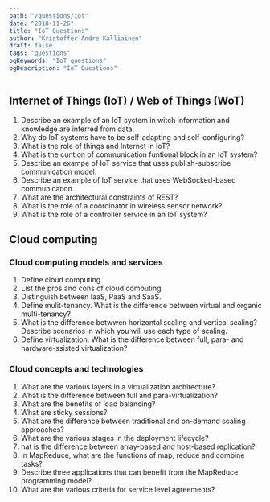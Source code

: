 ```yaml
---
path: "/questions/iot"
date: "2018-11-26"
title: "IoT Questions"
author: "Kristoffer-Andre Kalliainen"
draft: false
tags: "questions"
ogKeywords: "IoT questions"
ogDescription: "IoT Questions"
---
```


## Internet of Things (IoT) / Web of Things (WoT)

1. Describe an example of an IoT system in witch information and knowledge are inferred from data.
2. Why do IoT systems have to be self-adapting and self-configuring?
3. What is the role of things and Internet in IoT?
4. What is the cuntion of communication funtional block in an IoT system?
5. Describe an exampe of IoT service that uses publish-subscribe communication model.
6. Describe an example of IoT service that uses WebSocked-based communication.
7. What are the architectural constraints of REST?
8. What is the role of a coordinator in wireless sensor network?
9. What is the role of a controller service in an IoT system?

## Cloud computing

### Cloud computing models and services

1. Define cloud computing
2. List the pros and cons of cloud computing.
3. Distinguish between IaaS, PaaS and SaaS.
4. Define mulit-tenancy. What is the difference between virtual and organic multi-tenancy?
5. What is the difference betwwen horizontal scaling and vertical scaling? Describe scenarios in which you will use each type of scaling.
6. Define virtualization. What is the difference between full, para- and hardware-ssisted virtualization?

### Cloud concepts and technologies

1. What are the various layers in a virtualization architecture?
2. What is the difference between full and para-virtualization?
3. What are the benefits of load balancing?
4. What are sticky sessions?
5. What are the difference between traditional and on-demand scaling approaches?
6. What are the various stages in the deployment lifecycle?
7. hat is the difference between array-based and host-based replication?
8. In MapReduce, what are the functions of map, reduce and combine tasks?
9. Describe three applications that can benefit from the MapReduce programming model?
10. What are the various criteria for service level agreements?
